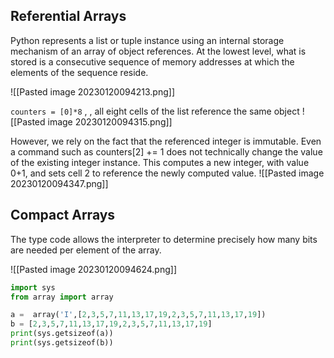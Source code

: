 ## Referential Arrays

Python represents a list or tuple instance using an internal storage mechanism of an array of object references.
At the lowest level, what is stored is a consecutive sequence of memory addresses at which the elements of the sequence reside.

![[Pasted image 20230120094213.png]]

`counters = [0]*8` , , all eight cells of the list reference the same object
![[Pasted image 20230120094315.png]]

However, we rely on the fact that the referenced integer is immutable. Even a command such as counters[2] += 1 does not technically change the value of the existing integer instance. This computes a new integer, with value 0+1, and sets cell 2 to reference the newly computed value.
![[Pasted image 20230120094347.png]]
## Compact Arrays

The type code allows the interpreter to determine precisely how many bits are needed per element of the array.

![[Pasted image 20230120094624.png]]

```python
import sys
from array import array

a =  array('I',[2,3,5,7,11,13,17,19,2,3,5,7,11,13,17,19])
b = [2,3,5,7,11,13,17,19,2,3,5,7,11,13,17,19]
print(sys.getsizeof(a))
print(sys.getsizeof(b))
```